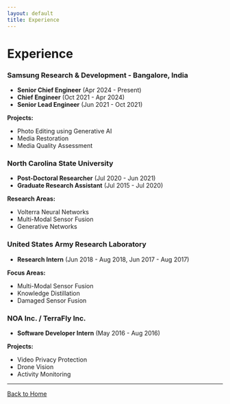 ```yaml
---
layout: default
title: Experience
---
```


# Experience

### **Samsung Research & Development - Bangalore, India**
- **Senior Chief Engineer** (Apr 2024 - Present)
- **Chief Engineer** (Oct 2021 - Apr 2024)
- **Senior Lead Engineer** (Jun 2021 - Oct 2021)

**Projects:**
- Photo Editing using Generative AI
- Media Restoration
- Media Quality Assessment

### **North Carolina State University**
- **Post-Doctoral Researcher** (Jul 2020 - Jun 2021)
- **Graduate Research Assistant** (Jul 2015 - Jul 2020)

**Research Areas:**
- Volterra Neural Networks
- Multi-Modal Sensor Fusion
- Generative Networks

### **United States Army Research Laboratory**
- **Research Intern** (Jun 2018 - Aug 2018, Jun 2017 - Aug 2017)

**Focus Areas:**
- Multi-Modal Sensor Fusion
- Knowledge Distillation
- Damaged Sensor Fusion

### **NOA Inc. / TerraFly Inc.**
- **Software Developer Intern** (May 2016 - Aug 2016)

**Projects:**
- Video Privacy Protection
- Drone Vision
- Activity Monitoring

---

[Back to Home](README.md)

